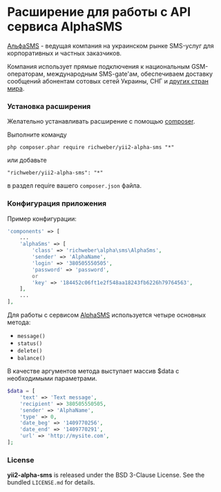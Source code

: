 # Расширение для работы с API cервиса AlphaSMS

[АльфаSMS](http://alphasms.ua/?ref=vk) - ведущая компания на украинском рынке SMS-услуг для корпоративных и частных  заказчиков.

Компания использует прямые подключения к национальным GSM-операторам, международным SMS-gate'ам, обеспечиваем доставку сообщений абонентам сотовых сетей Украины, СНГ и [других стран мира](http://alphasms.ua/services/world/).

### Установка расширения

Желательно устанавливать расширение с помощью [composer](http://getcomposer.org/download/).

Выполните команду

```
php composer.phar require richweber/yii2-alpha-sms "*"
```

или добавьте

```
"richweber/yii2-alpha-sms": "*"
```

в раздел require вашего `composer.json` файла.

### Конфигурация приложения

Пример конфигурации:

```php
'components' => [
    ...
    'alphaSms' => [
        'class' => 'richweber\alpha\sms\AlphaSms',
        'sender' => 'AlphaName',
        'login' => '380505550505',
        'password' => 'password',
        or
        'key' => '184452c06ft1e2f548aa18243fb6226h79764563',
    ],
    ...
],
```

Для работы с сервисом [AlphaSMS](http://alphasms.ua/?ref=vk) используется четыре основных метода:

- `message()`
- `status()`
- `delete()`
- `balance()`

В качестве аргументов метода выступает массив $data с необходимыми параметрами.

```php
$data = [
    'text' => 'Text message',
    'recipient' => 380505550505,
    'sender' => 'AlphaName',
    'type' => 0,
    'date_beg' => '1409770256',
    'date_end' => '1409770291',
    'url' => 'http://mysite.com',
];
```

### License

**yii2-alpha-sms** is released under the BSD 3-Clause License. See the bundled `LICENSE.md` for details.